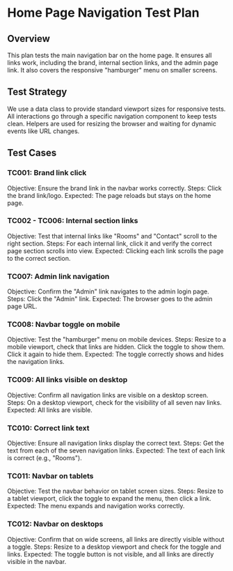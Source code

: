 # Home Page Navigation Test Plan

## Overview
This plan tests the main navigation bar on the home page. It ensures all links work, including the brand, internal section links, and the admin page link. It also covers the responsive "hamburger" menu on smaller screens.

## Test Strategy
We use a data class to provide standard viewport sizes for responsive tests. All interactions go through a specific navigation component to keep tests clean. Helpers are used for resizing the browser and waiting for dynamic events like URL changes.

## Test Cases

### TC001: Brand link click
Objective: Ensure the brand link in the navbar works correctly.
Steps: Click the brand link/logo.
Expected: The page reloads but stays on the home page.

### TC002 - TC006: Internal section links
Objective: Test that internal links like "Rooms" and "Contact" scroll to the right section.
Steps: For each internal link, click it and verify the correct page section scrolls into view.
Expected: Clicking each link scrolls the page to the correct section.

### TC007: Admin link navigation
Objective: Confirm the "Admin" link navigates to the admin login page.
Steps: Click the "Admin" link.
Expected: The browser goes to the admin page URL.

### TC008: Navbar toggle on mobile
Objective: Test the "hamburger" menu on mobile devices.
Steps: Resize to a mobile viewport, check that links are hidden. Click the toggle to show them. Click it again to hide them.
Expected: The toggle correctly shows and hides the navigation links.

### TC009: All links visible on desktop
Objective: Confirm all navigation links are visible on a desktop screen.
Steps: On a desktop viewport, check for the visibility of all seven nav links.
Expected: All links are visible.

### TC010: Correct link text
Objective: Ensure all navigation links display the correct text.
Steps: Get the text from each of the seven navigation links.
Expected: The text of each link is correct (e.g., "Rooms").

### TC011: Navbar on tablets
Objective: Test the navbar behavior on tablet screen sizes.
Steps: Resize to a tablet viewport, click the toggle to expand the menu, then click a link.
Expected: The menu expands and navigation works correctly.

### TC012: Navbar on desktops
Objective: Confirm that on wide screens, all links are directly visible without a toggle.
Steps: Resize to a desktop viewport and check for the toggle and links.
Expected: The toggle button is not visible, and all links are directly visible in the navbar. 